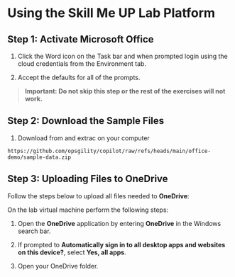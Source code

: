 
# Using the Skill Me UP Lab Platform 

## Step 1: Activate Microsoft Office 

1. Click the Word icon on the Task bar and when prompted login using the cloud credentials from the Environment tab.

1. Accept the defaults for all of the prompts.

> **Important: Do not skip this step or the rest of the exercises will not work.**


## Step 2: Download the Sample Files 

1.  Download from and extrac on your computer

```
https://github.com/opsgility/copilot/raw/refs/heads/main/office-demo/sample-data.zip
```


## Step 3: Uploading Files to OneDrive

Follow the steps below to upload all files needed to **OneDrive**:

On the lab virtual machine perform the following steps:

1. Open the **OneDrive** application by entering **OneDrive** in the Windows search bar.

1. If prompted to **Automatically sign in to all desktop apps and websites on this device?**, select **Yes, all apps**.

1. Open your OneDrive folder.

